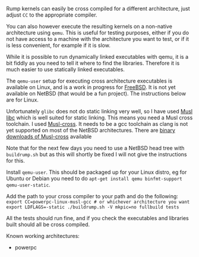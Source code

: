 Rump kernels can easily be cross compiled for a different architecture, just adjust `CC` to the appropriate compiler.

You can also however execute the resulting kernels on a non-native architecture using `qemu`. This is useful for testing purposes, either if you do not have access to a machine with the architecture you want to test, or if it is less convenient, for example if it is slow.

While it is possible to run dynamically linked executables with qemu, it is a bit fiddly as you need to tell it where to find the libraries. Therefore it is much easier to use statically linked executables.

The `qemu-user` setup for executing cross architecture executables is available on Linux, and is a work in progress for [FreeBSD](https://wiki.freebsd.org/QemuUserModeHowTo). It is not yet available on NetBSD (that would be a fun project). The instructions below are for Linux.

Unfortunately `glibc` does not do static linking very well, so I have used [Musl libc](http://www.musl-libc.org/) which is well suited for static linking. This means you need a Musl cross toolchain. I used [Musl-cross](https://bitbucket.org/GregorR/musl-cross). It needs to be a gcc toolchain as clang is not yet supported on most of the NetBSD architectures. There are [binary downloads of Musl-cross](https://googledrive.com/host/0BwnS5DMB0YQ6bDhPZkpOYVFhbk0/musl-0.9.15/) available

Note that for the next few days you need to use a NetBSD head tree with `buildrump.sh` but as this will shortly be fixed I will not give the instructions for this.

Install `qemu-user`. This should be packaged up for your Linux distro, eg for Ubuntu or Debian you need to do `apt-get install qemu binfmt-support qemu-user-static`.

Add the path to your cross compiler to your path and do the following:
`
export CC=powerpc-linux-musl-gcc # or whichever architecture you want
export LDFLAGS=-static
./buildrump.sh -V mkpic=no fullbuild tests
`

All the tests should run fine, and if you check the executables and libraries built should all be cross compiled.

Known working architectures:
* powerpc
